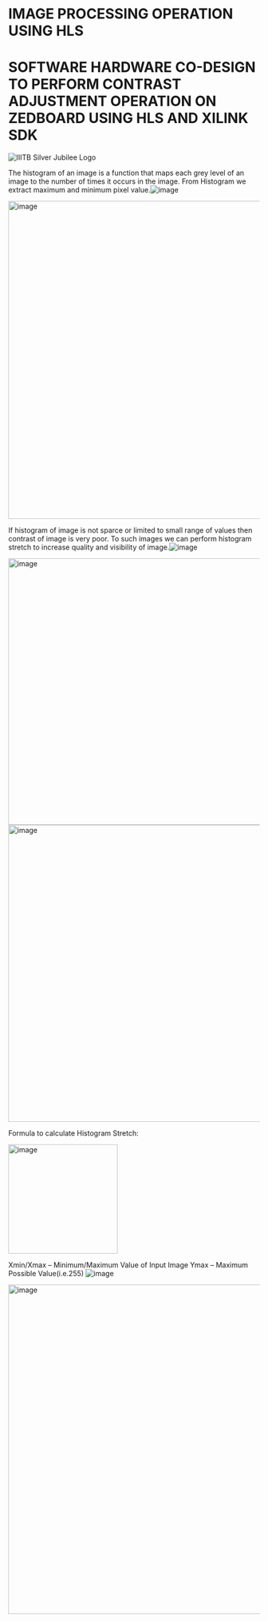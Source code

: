 # IMAGE PROCESSING OPERATION USING HLS

# SOFTWARE HARDWARE CO-DESIGN TO PERFORM CONTRAST ADJUSTMENT OPERATION ON ZEDBOARD USING HLS AND XILINK SDK


![IIITB Silver Jubilee Logo](https://user-images.githubusercontent.com/110079648/204360431-1f394d1c-6847-4eae-95c8-1b9fc9d81fe6.png)

The histogram of an image is a function that maps each grey level of an image to the number of times it occurs in the image. From Histogram we extract maximum and minimum pixel value.![image](https://user-images.githubusercontent.com/110079648/204360511-4c9ca364-e22a-4d0d-a9c4-646399ddc04e.png)

<img width="637" alt="image" src="https://user-images.githubusercontent.com/110079648/204360546-34871f0d-812b-4678-9331-415511b9fe24.png">

If histogram of image is not sparce or limited to small range of values then contrast of image is very poor. To such images we can perform histogram stretch to increase quality and visibility of image.![image](https://user-images.githubusercontent.com/110079648/204360572-9b0c4389-9a3f-4505-ace2-be857326c19f.png)

<img width="534" alt="image" src="https://user-images.githubusercontent.com/110079648/204360606-2a90af6c-4a33-4a52-a5d9-b1a80f942cbf.png">

<img width="595" alt="image" src="https://user-images.githubusercontent.com/110079648/204360637-99a0155e-bb7f-4795-99a5-eb656771bff9.png">

Formula to calculate Histogram Stretch:

<img width="219" alt="image" src="https://user-images.githubusercontent.com/110079648/204360710-5469a918-4c03-4ad2-ab4b-fda94d5e6e66.png">


Xmin/Xmax – Minimum/Maximum Value of Input Image
Ymax – Maximum Possible Value(i.e.255)
![image](https://user-images.githubusercontent.com/110079648/204360652-36559047-bfdb-4896-b017-ad1e268f2fcf.png)

<img width="660" alt="image" src="https://user-images.githubusercontent.com/110079648/204360776-abd692ff-d028-475f-9080-ad35669cb484.png">

